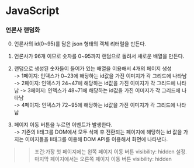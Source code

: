 # JavaScript

### 언론사 랜덤화
0. 언론사의 id(0~95)를 담은 json 형태의 객체 리터럴을 만든다.

1. 언론사가 96개 이므로 숫자를 0~95까지 랜덤으로 돌려서 새로운 배열을 만든다.    

2. 랜덤으로 생성된 숫자들이 들어가 있는 배열을 이용해서 4개의 페이지 생성  
    -> 1페이지: 인덱스가 0~23에 해당하는 id값을 가진 이미지가 각 그리드에 나타남
    -> 2페이지: 인덱스가 24~47에 해당하는 id값을 가진 이미지가 각 그리드에 나타남 
    -> 3페이지: 인덱스가 48~71에 해당하는 id값을 가진 이미지가 각 그리드에 나타남   
    -> 4페이지: 인덱스가 72~95에 해당하는 id값을 가진 이미지가 각 그리드에 나타남 


3. 페이지 이동 버튼을 누르면 이벤트가 발생한다.   
 -> 기존의 li태그를 DOM에서 모두 삭제 후 전환되는 페이지에 해당하는 id 값을 가지는 이미지들을 li태그를 이용해 DOM API를 이용해서 화면에 나타낸다.   
 >  >조건:가장 첫 페이지에는 왼쪽 페이지 이동 버튼 visibility: hidden 설정. 마지막 페이지에서는 오른쪽 페이지 이동 버튼 visibility: hidden
